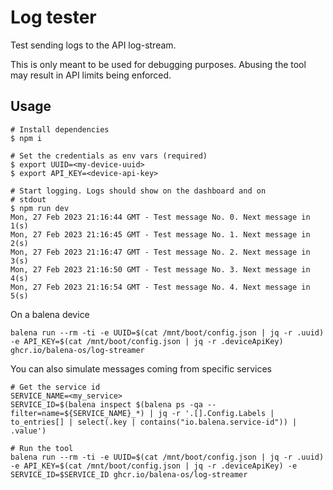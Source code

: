 # Log tester

Test sending logs to the API log-stream.

This is only meant to be used for debugging purposes. Abusing the tool may result in API limits being enforced.

## Usage

```
# Install dependencies
$ npm i

# Set the credentials as env vars (required)
$ export UUID=<my-device-uuid>
$ export API_KEY=<device-api-key>

# Start logging. Logs should show on the dashboard and on
# stdout
$ npm run dev
Mon, 27 Feb 2023 21:16:44 GMT - Test message No. 0. Next message in 1(s)
Mon, 27 Feb 2023 21:16:45 GMT - Test message No. 1. Next message in 2(s)
Mon, 27 Feb 2023 21:16:47 GMT - Test message No. 2. Next message in 3(s)
Mon, 27 Feb 2023 21:16:50 GMT - Test message No. 3. Next message in 4(s)
Mon, 27 Feb 2023 21:16:54 GMT - Test message No. 4. Next message in 5(s)
```

On a balena device

```
balena run --rm -ti -e UUID=$(cat /mnt/boot/config.json | jq -r .uuid) -e API_KEY=$(cat /mnt/boot/config.json | jq -r .deviceApiKey) ghcr.io/balena-os/log-streamer
```

You can also simulate messages coming from specific services

```
# Get the service id
SERVICE_NAME=<my_service>
SERVICE_ID=$(balena inspect $(balena ps -qa --filter=name=${SERVICE_NAME}_*) | jq -r '.[].Config.Labels | to_entries[] | select(.key | contains("io.balena.service-id")) | .value')

# Run the tool
balena run --rm -ti -e UUID=$(cat /mnt/boot/config.json | jq -r .uuid) -e API_KEY=$(cat /mnt/boot/config.json | jq -r .deviceApiKey) -e SERVICE_ID=$SERVICE_ID ghcr.io/balena-os/log-streamer
```
